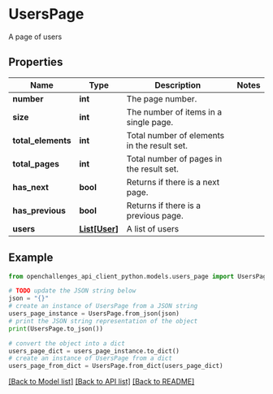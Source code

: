 # UsersPage

A page of users

## Properties

Name | Type | Description | Notes
------------ | ------------- | ------------- | -------------
**number** | **int** | The page number. | 
**size** | **int** | The number of items in a single page. | 
**total_elements** | **int** | Total number of elements in the result set. | 
**total_pages** | **int** | Total number of pages in the result set. | 
**has_next** | **bool** | Returns if there is a next page. | 
**has_previous** | **bool** | Returns if there is a previous page. | 
**users** | [**List[User]**](User.md) | A list of users | 

## Example

```python
from openchallenges_api_client_python.models.users_page import UsersPage

# TODO update the JSON string below
json = "{}"
# create an instance of UsersPage from a JSON string
users_page_instance = UsersPage.from_json(json)
# print the JSON string representation of the object
print(UsersPage.to_json())

# convert the object into a dict
users_page_dict = users_page_instance.to_dict()
# create an instance of UsersPage from a dict
users_page_from_dict = UsersPage.from_dict(users_page_dict)
```
[[Back to Model list]](../README.md#documentation-for-models) [[Back to API list]](../README.md#documentation-for-api-endpoints) [[Back to README]](../README.md)


